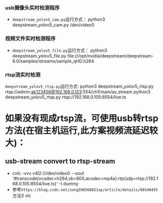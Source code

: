 ###  usb摄像头实时检测程序
- `deepstream_yolov5_cam.py`运行方式：
python3 deepstream_yolov5_cam.py /dev/video0

###  视频文件实时检测程序
- `deepstream_yolov5_file.py`运行方式：
python3 deepstream_yolov5_file.py file:///opt/nvidia/deepstream/deepstream-6.0/samples/streams/sample_qHD.h264

### rtsp流实时检测
`deepstream_yolov5_rtsp.py`运行方式:
python3 deepstream_yolov5_rtsp.py rtsp://admin:ak123456@192.168.0.123:554/ch1/main/av_stream
python3 deepstream_yolov5_rtsp.py rtsp://192.168.0.105:8554/live.ts



# 如果没有现成rtsp流，可使用usb转rtsp方法(在宿主机运行,此方案视频流延迟较大)：
## usb-stream convert to rtsp-stream
- cvlc -vvv v4l2:///dev/video0 --sout '#transcode{vcodec=h264,vb=800,acodec=mp4a}:rtp{sdp=rtsp://192.168.0.105:8554/live.ts}' -I dummy
- 参考`https://blog.csdn.net/zong596568821xp/article/details/88540455`方法3 vlc


